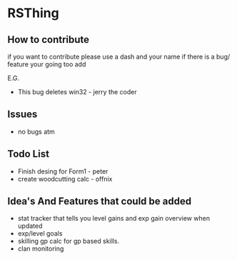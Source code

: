 # RSThing

## How to contribute
if you want to contribute please use a dash and your name if there is a bug/ feature your going too add

E.G.
- This bug deletes win32 - jerry the coder

## Issues
- no bugs atm
 
 
## Todo List
 - Finish desing for Form1 - peter
 - create woodcutting calc - offnix
 

## Idea's And Features that could be added
- stat tracker that tells you level gains and exp gain overview when updated
- exp/level goals
- skilling gp calc for gp based skills.
- clan monitoring
